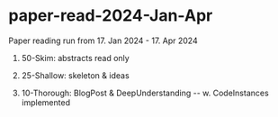 # paper-read-2024-Jan-Apr
Paper reading run from 17. Jan 2024 - 17. Apr 2024
1. 50-Skim: abstracts read only

2. 25-Shallow: skeleton & ideas

3. 10-Thorough: BlogPost & DeepUnderstanding -- w. CodeInstances implemented
